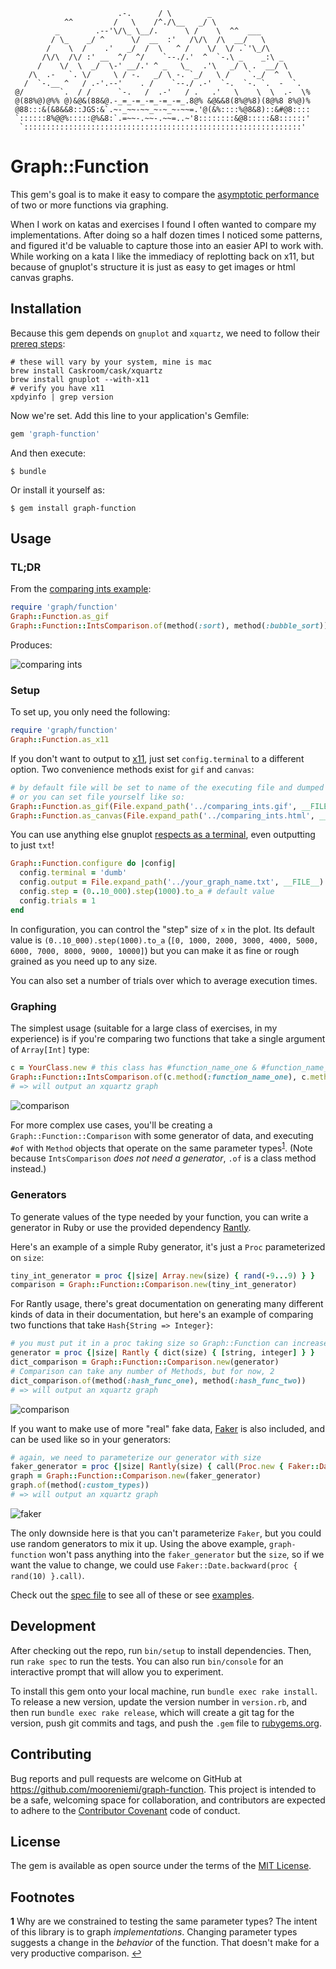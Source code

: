 ```
                        .-.      / \        _
            ^^         /   \    /^./\__   _/ \
          _        .--'\/\_ \__/.      \ /    \  ^^  ___
         / \_    _/ ^      \/  __  :'   /\/\  /\  __/   \
        /    \  /    .'   _/  /  \   ^ /    \/  \/ .`'\_/\
       /\/\  /\/ :' __  ^/  ^/    `--./.'  ^  `-.\ _    _:\ _
      /    \/  \  _/  \-' __/.' ^ _   \_   .'\   _/ \ .  __/ \
    /\  .-   `. \/     \ / -.   _/ \ -. `_/   \ /    `._/  ^  \
   /  `-.__ ^   / .-'.--'    . /    `--./ .-'  `-.  `-. `.  -  `.
 @/        `.  / /      `-.   /  .-'   / .   .'   \    \  \  .-  \%
 @(88%@)@%% @)&@&(88&@.-_=_-=_-=_-=_-=_.8@% &@&&8(8%@%8)(8@%8 8%@)%
 @88:::&(&8&&8::JGS:&`.~-_~~-~~_~-~_~-~~=.'@(&%::::%@8&8)::&#@8::::
 `::::::8%@@%:::::@%&8:`.=~~-.~~-.~~=..~'8::::::::&@8:::::&8::::::'
  `::::::::::::::::::::::::::::::::::::::::::::::::::::::::::::::'

```

# Graph::Function

This gem's goal is to make it easy to compare the [asymptotic performance](https://en.wikipedia.org/wiki/Asymptotic_analysis) of two or more functions via graphing.

When I work on katas and exercises I found I often wanted to compare my implementations. After doing so a half dozen times I noticed some patterns, and figured it'd be valuable to capture those into an easier API to work with. While working on a kata I like the immediacy of replotting back on x11, but because of gnuplot's structure it is just as easy to get images or html canvas graphs.

## Installation

Because this gem depends on `gnuplot` and `xquartz`, we need to follow their [prereq steps](https://github.com/rdp/ruby_gnuplot#pre-requisites-and-installation):

```
# these will vary by your system, mine is mac
brew install Caskroom/cask/xquartz
brew install gnuplot --with-x11
# verify you have x11
xpdyinfo | grep version
```

Now we're set. Add this line to your application's Gemfile:

```ruby
gem 'graph-function'
```

And then execute:

    $ bundle

Or install it yourself as:

    $ gem install graph-function

## Usage

### TL;DR

From the [comparing ints example](examples/comparing_ints.rb):

```ruby
require 'graph/function'
Graph::Function.as_gif
Graph::Function::IntsComparison.of(method(:sort), method(:bubble_sort))
```

Produces:

![comparing ints](examples/comparing_ints.gif)

### Setup

To set up, you only need the following:

```ruby
require 'graph/function'
Graph::Function.as_x11
```

If you don't want to output to [x11](https://www.xquartz.org/), just set `config.terminal` to a different option. Two convenience methods exist for `gif` and `canvas`:

```ruby
# by default file will be set to name of the executing file and dumped in its dir
# or you can set file yourself like so:
Graph::Function.as_gif(File.expand_path('../comparing_ints.gif', __FILE__))
Graph::Function.as_canvas(File.expand_path('../comparing_ints.html', __FILE__))
```

You can use anything else gnuplot [respects as a terminal](http://mibai.tec.u-ryukyu.ac.jp/~oshiro/Doc/gnuplot_primer/gptermcmp.html), even outputting to just `txt`!

```ruby
Graph::Function.configure do |config|
  config.terminal = 'dumb'
  config.output = File.expand_path('../your_graph_name.txt', __FILE__)
  config.step = (0..10_000).step(1000).to_a # default value
  config.trials = 1
end
```

In configuration, you can control the "step" size of `x` in the plot. Its default value is `(0..10_000).step(1000).to_a` (`[0, 1000, 2000, 3000, 4000, 5000, 6000, 7000, 8000, 9000, 10000]`) but you can make it as fine or rough grained as you need up to any size.

You can also set a number of trials over which to average execution times.

### Graphing

The simplest usage (suitable for a large class of exercises, in my experience) is if you're comparing two functions that take a single argument of `Array[Int]` type:

```ruby
c = YourClass.new # this class has #function_name_one & #function_name_two
Graph::Function::IntsComparison.of(c.method(:function_name_one), c.method(:function_name_two))
# => will output an xquartz graph
```

![comparison](spec/graph/two_func.gif)

For more complex use cases, you'll be creating a `Graph::Function::Comparison` with some generator of data, and executing `#of` with `Method` objects that operate on the same parameter types<sup id="a1">[1](#f1)</sup>. (Note because `IntsComparison` *does not need a generator*, `.of` is a class method instead.)

### Generators

To generate values of the type needed by your function, you can write
a generator in Ruby or use the provided dependency
[Rantly](https://github.com/hayeah/rantly).

Here's an example of a simple Ruby generator, it's just a `Proc` parameterized on `size`:

```ruby
tiny_int_generator = proc {|size| Array.new(size) { rand(-9...9) } }
comparison = Graph::Function::Comparison.new(tiny_int_generator)
```

For Rantly usage, there's great documentation on generating many different kinds of data in
their documentation, but here's an example of comparing two functions that
take `Hash{String => Integer}`:

```ruby
# you must put it in a proc taking size so Graph::Function can increase it
generator = proc {|size| Rantly { dict(size) { [string, integer] } }
dict_comparison = Graph::Function::Comparison.new(generator)
# Comparison can take any number of Methods, but for now, 2
dict_comparison.of(method(:hash_func_one), method(:hash_func_two))
# => will output an xquartz graph
```

![comparison](spec/graph/comparison.gif)

If you want to make use of more "real" fake data, [Faker](https://github.com/stympy/faker) is also included, and can be used like so in your generators:

```ruby
# again, we need to parameterize our generator with size
faker_generator = proc {|size| Rantly(size) { call(Proc.new { Faker::Date.backward(14) }) }
graph = Graph::Function::Comparison.new(faker_generator)
graph.of(method(:custom_types))
# => will output an xquartz graph
```

![faker](spec/graph/faker.gif)

The only downside here is that you can't parameterize `Faker`, but you could use random generators to mix it up. Using the above example, `graph-function` won't pass anything into the `faker_generator` but the `size`, so if we want the value to change, we could use `Faker::Date.backward(proc { rand(10) }.call)`.

Check out the [spec file](spec/graph/function_spec.rb) to see all of these or see [examples](examples/).

## Development

After checking out the repo, run `bin/setup` to install dependencies. Then, run `rake spec` to run the tests. You can also run `bin/console` for an interactive prompt that will allow you to experiment.

To install this gem onto your local machine, run `bundle exec rake install`. To release a new version, update the version number in `version.rb`, and then run `bundle exec rake release`, which will create a git tag for the version, push git commits and tags, and push the `.gem` file to [rubygems.org](https://rubygems.org).

## Contributing

Bug reports and pull requests are welcome on GitHub at https://github.com/mooreniemi/graph-function. This project is intended to be a safe, welcoming space for collaboration, and contributors are expected to adhere to the [Contributor Covenant](http://contributor-covenant.org) code of conduct.


## License

The gem is available as open source under the terms of the [MIT License](http://opensource.org/licenses/MIT).

## Footnotes

<b id="f1">1</b> Why are we constrained to testing the same parameter types? The intent of this library is to graph _implementations_. Changing parameter types suggests a change in the _behavior_ of the function. That doesn't make for a very productive comparison. [↩](#a1)
